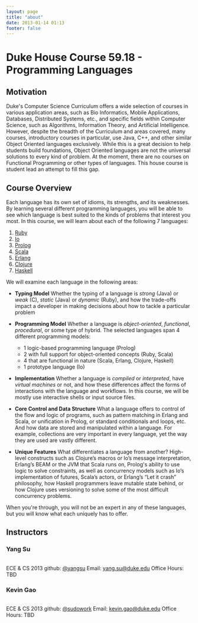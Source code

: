 ```yaml
---
layout: page
title: "about"
date: 2013-01-14 01:13
footer: false
---
```


# Duke House Course 59.18 - Programming Languages

## Motivation
Duke's Computer Science Curriculum offers a wide selection of courses in various application areas, such as Bio Informatics, Mobile Applications, Databases, Distributed Systems, etc., and specific fields within Computer Science, such as Algorithms, Information Theory, and Artificial Intelligence.  However, despite the breadth of the Curriculum and areas covered, many courses, introductory courses in particular, use Java, C++, and other similar Object Oriented languages exclusively. While this is a great decision to help students build foundations, Object Oriented languages are not the universal solutions to every kind of problem. At the moment, there are no courses on Functional Programming or other types of languages. This house course is student lead an attempt to fill this gap.

## Course Overview

Each language has its own set of idioms, its strengths, and its weaknesses. By learning several different programming languages, you will be able to see which language is best suited to the kinds of problems that interest you most. In this course, we will learn about each of the following 7 languages:

1. [Ruby](http://www.ruby-lang.org/en/)
2. [Io](http://www.iolanguage.com/)
3. [Prolog](http://c2.com/cgi/wiki?PrologLanguage)
4. [Scala](http://www.scala-lang.org/)
5. [Erlang](http://www.erlang.org/)
6. [Clojure](http://clojure.org/)
7. [Haskell](http://www.haskell.org/haskellwiki/Haskell)

We will examine each language in the following areas:

* **Typing Model**
Whether the typing of a language is *strong* (Java) or *weak* (C), *static* (Java) or *dynamic* (Ruby), and how the trade-offs impact a developer in making decisions about how to tackle a particular problem

* **Programming Model**
Whether a language is *object-oriented*, *functional*, *procedural*, or some type of hybrid. The selected languages span 4 different programming models:
    * 1 logic-based programming language (Prolog)
    * 2 with full support for object-oriented concepts (Ruby, Scala)
    * 4 that are functional in nature (Scala, Erlang, Clojure, Haskell)
    * 1 prototype language (Io)

* **Implementation**
Whether a language is *compiled* or *interpreted*, have *virtual machines* or not, and how these differences affect the forms of interactions with the language and workflows. In this course, we will be mostly use interactive shells or input source files.

* **Core Control and Data Structure**
What a language offers to control of the flow and logic of programs, such as pattern matching in Erlang and Scala, or unification in Prolog, or standard conditionals and loops, etc. And how data are stored and manipulated within a language. For example, collections are very important in every language, yet the way they are used are vastly different.

* **Unique Features**
What differentiates a language from another? High-level constructs such as Clojure’s macros or Io’s message interpretation, Erlang’s BEAM or the JVM that Scala runs on, Prolog's ability to use logic to solve constraints, as well as concurrency models such as Io’s implementation of futures, Scala’s actors, or Erlang’s “Let it crash” philosophy, how Haskell programmers leave mutable state behind, or how Clojure uses versioning to solve some of the most difficult concurrency problems.

When you're through, you will not be an expert in any of these languages, but you will know what each uniquely has to offer.

## Instructors

### Yang Su
<img src="https://sphotos-a.xx.fbcdn.net/hphotos-ash4/378370_4387482124332_1996081585_n.jpg" alt="" style="max-width: 200px; p#adding: 5px; border: 1px solid #F0F0F0;">

ECE & CS 2013
github: [@yangsu](https://github.com/yangsu)
Email: [yang.su@duke.edu](mailto:yang.su@duke.edu)
Office Hours: TBD

### Kevin Gao
<img src="http://i.imgur.com/epik0.png" alt="" style="max-width: 200px; p#adding: 5px; border: 1px solid #F0F0F0;">

ECE & CS 2013
github: [@sudowork](https://github.com/sudowork)
Email: [kevin.gao@duke.edu]('mailto:kevin.gao@duke.edu')
Office Hours: TBD